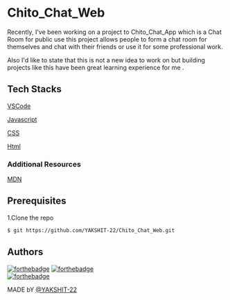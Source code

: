 # Chito_Chat_Web

Recently, I've been working on a project to Chito_Chat_App which is a Chat Room for public use this project allows people to form a chat room for themselves and chat with their friends or use it for some professional work.

Also I'd like to state that this is not a new idea to work on but building projects like this have been great learning experience for me .

## Tech Stacks

[VSCode](https://code.visualstudio.com/)

[Javascript](https://www.javascript.com/)

[CSS](https://www.w3.org/Style/CSS/Overview.en.html)

[Html](https://html.com/)

### Additional Resources

[MDN](https://developer.mozilla.org/en-US/)

## Prerequisites

1.Clone the repo

```bash
$ git https://github.com/YAKSHIT-22/Chito_Chat_Web.git
```

## Authors

[![forthebadge](https://forthebadge.com/images/badges/open-source.svg)](https://forthebadge.com)
[![forthebadge](https://forthebadge.com/images/badges/built-with-love.svg)](https://forthebadge.com)  
[![forthebadge](https://forthebadge.com/images/badges/made-with-javascript.svg)](https://forthebadge.com)

MADE bY [@YAKSHIT-22](https://github.com/YAKSHIT-22)
